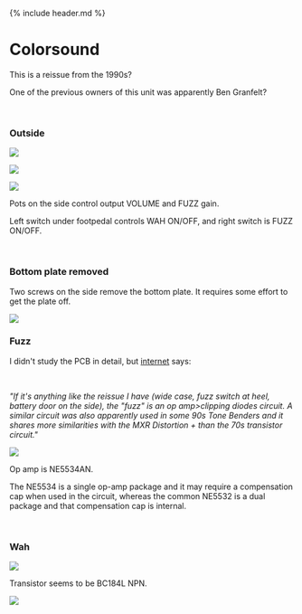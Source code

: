 {% include header.md  %}

# Colorsound 

This is a reissue from the 1990s?

One of the previous owners of this unit was apparently Ben Granfelt?

<br/>

### Outside

![](images/colorsound/front1.jpg)

![](images/colorsound/front2.jpg)

![](images/colorsound/front3.jpg)

Pots on the side control output VOLUME and FUZZ gain.

Left switch under footpedal controls WAH ON/OFF, and right switch is FUZZ ON/OFF.


<br/>

### Bottom plate removed

Two screws on the side remove the bottom plate. It requires some effort to get the plate off.

![](images/colorsound/back.jpg)


### Fuzz


I didn't study the PCB in detail, but [internet](https://www.thegearpage.net/board/index.php?threads/the-fuzz-in-the-colorsound-wah-fuzz.1047836/) says:

<br/>

_"If it's anything like the reissue I have (wide case, fuzz switch at heel, battery door on the side), the "fuzz" is an op amp>clipping diodes circuit. A similar circuit was also apparently used in some 90s Tone Benders and it shares more similarities with the MXR Distortion + than the 70s transistor circuit."_

![](images/colorsound/fuzz_pcb.jpg)

Op amp is NE5534AN.

The NE5534 is a single op-amp package and it may require a compensation cap when used in the circuit, whereas the common NE5532 is a dual package and that compensation cap is internal. 

<br/>

### Wah

![](images/colorsound/wah_pcb.jpg)


Transistor seems to be BC184L NPN.

![](images/colorsound/wah_transistor.jpg)


